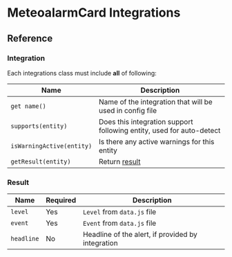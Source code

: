 # MeteoalarmCard Integrations

## Reference

### Integration
Each integrations class must include **all** of following:

| Name                          | Description                                                                     |
| ----------------------------- | ------------------------------------------------------------------------------- |
| `get name()`                  | Name of the integration that will be used in config file                        |
| `supports(entity)`            | Does this integration support following entity, used for auto-detect            |
| `isWarningActive(entity)`     | Is there any active warnings for this entity                                    |
| `getResult(entity)`           | Return [result](#result)                                                        |

### Result
| Name       | Required | Description                                       |
| ---------- | -------- | ------------------------------------------------- |
| `level`    | Yes      | `Level` from `data.js` file                       |
| `event`    | Yes      | `Event` from `data.js` file                       |
| `headline` | No       | Headline of the alert, if provided by integration |
